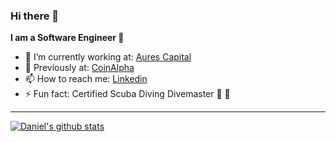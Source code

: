 ### Hi there 👋

**I am a Software Engineer 👾**

- 🔭 I’m currently working at: [Aures Capital](https://www.linkedin.com/company/aures-capital/)
- 💼 Previously at: [CoinAlpha](https://coinalpha.com/)
- 📫 How to reach me: [Linkedin](https://www.linkedin.com/in/danieltanjw/)
- ⚡ Fun fact: Certified Scuba Diving Divemaster 🤿 🦈
<hr/>

[![Daniel's github stats](https://github-readme-stats.vercel.app/api?username=CrimsonJacket&line_height=33&theme=aura&show_icons=true&count_private=true&include_all_commits=true)](https://github.com/CrimsonJacket)

<!--
**CrimsonJacket/CrimsonJacket** is a ✨ _special_ ✨ repository because its `README.md` (this file) appears on your GitHub profile.

Here are some ideas to get you started:

- 🔭 I’m currently working on ...
- 🌱 I’m currently learning ...
- 👯 I’m looking to collaborate on ...
- 🤔 I’m looking for help with ...
- 💬 Ask me about ...
- 📫 How to reach me: ...
- 😄 Pronouns: ...
- ⚡ Fun fact: ...
-->
